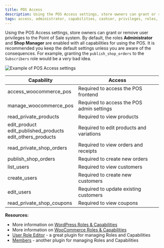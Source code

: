 ```yaml
---
title: POS Access
description: Using the POS Access settings, store owners can grant or remove user privileges to the Point of Sale system.
tags: access, administrator, capabilities, cashier, privileges, roles, shop-manager, users
---
```


Using the POS Access settings, store owners can grant or remove user privileges to the Point of Sale system. 
By default, the roles **Administrator** and **Shop Manager** are enabled with all capabilities for using the POS. 
It is recommended you keep the default settings unless you are aware of the consequences. 
For example, granting the `publish_shop_orders` to the `Subscribers` role would be a _very_ bad idea. 

![Example of POS Access settings](https://wcpos.com/wp-content/uploads/2015/05/user-capabilities.png "Example of POS Access settings")

| Capability | Access |
| - | - |
| access_woocommerce_pos | Required to access the POS frontend |
| manage_woocommerce_pos | Required to access the POS admin settings |
| read_private_products | Required to view products |
| edit_product <br /> edit_published_products <br /> edit_others_products | Required to edit products and variations |
| read_private_shop_orders | Required to view orders and receipts |
| publish_shop_orders | Required to create new orders |
| list_users | Required to view customers |
| create_users | Required to create new customers |
| edit_users | Required to update existing customers |
| read_private_shop_coupons | Required to view coupons |

**Resources:**

*   More information on [WordPress Roles & Capabilities](https://codex.wordpress.org/Roles_and_Capabilities)
*   More information on [WooCommerce Roles & Capabilities](http://docs.woothemes.com/document/roles-capabilities/)
*   [User Role Editor](https://wordpress.org/plugins/user-role-editor/) - a great plugin for managing Roles and Capabilities
*   [Members](https://wordpress.org/plugins/members/) - another plugin for managing Roles and Capabilities